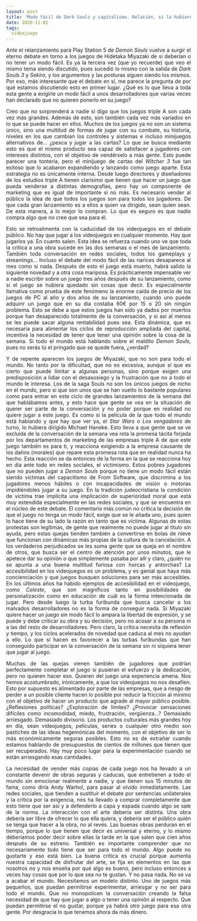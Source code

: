 ```yaml
---
layout: post
title: 'Modo fácil de Dark Souls y capitalismo. Relación, si la hubiere.'
date: 2020-11-02
tags:
  videojuego
---
```

<p style='text-align: justify;'>Ante el relanzamiento para Play Station 5 de <i>Demon Souls</i> vuelve a surgir el eterno debate en torno a los juegos de Hidetaka Miyazaki de si deberían o no tener un modo fácil. Es ya la tercera vez (que yo recuerde) que veo el mismo tema siendo discutido, pues sucedió lo mismo con la salida de <i>Dark Souls 3</i> y <i>Sekiro</i>, y los argumentos y las posturas siguen siendo los mismos. Por eso, más interesante que el debate en sí, me parece la pregunta de por qué estamos discutiendo esto en primer lugar. ¿Qué es lo que lleva a toda esta gente a exigirle un modo fácil a unos desarrolladores que varias veces han declarado que no quieren ponerlo en su juego?</p>

<p style='text-align: justify;'>Creo que no sorprenderá a nadie si digo que los juegos triple A son cada vez más grandes. Además de esto, son también cada vez más variados en lo que se puede hacer en ellos. Muchos de los juegos ya no son un sistema único, sino una multitud de formas de jugar con su combate, su historia, niveles en los que cambian los controles y sistemas e incluso minijuegos alternativos de... ¿pesca y jugar a las cartas? Lo que se busca mediante esto es que el mismo producto sea capaz de satisfacer a jugadores con intereses distintos, con el objetivo de vendérselo a más gente. Esto puede parecer una tontería, pero el minijuego de cartas del <i>Witcher 3</i> fue tan exitoso que lo acabaron expandiendo y lanzando como juego aparte. Esta estrategia no es únicamente interna. Desde luego directores y diseñadores de los estudios triple A tienen clarísimo que tienen que hacer un juego que pueda venderse a distintas demografías, pero hay un componente de marketing que es igual de importante si no más. Es necesario vender al público la idea de que todos los juegos son para todos los jugadores. De que cada gran lanzamiento es a ellos a quien va dirigido, sean quien sean. De esta manera, a lo mejor lo compran. Lo que es seguro es que nadie compra algo que no cree que sea para él.</p>

<p style='text-align: justify;'>Esto se retroalimenta con la caducidad de los videojuegos en el debate público. No hay que jugar a los videojuegos en cualquier momento. Hay que jugarlos ya. En cuanto salen. Esta idea se refuerza cuando uno ve que toda la crítica a una obra sucede en las dos semanas o el mes de lanzamiento. También toda conversación en redes sociales, todos los gameplays y streamings… Incluso el debate del modo fácil de las narices desaparece al mes como si nada. Después de esto el juego está muerto, habrá salido la siguiente novedad y a otra cosa mariposa. Es prácticamente impensable ver a nadie escribir sobre un juego tres años después de su lanzamiento, como si el juego se hubiera quedado sin cosas que decir. Es especialmente llamativa como prueba de este fenómeno la enorme caída de precio de los juegos de PC al año y dos años de su lanzamiento, cuando uno puede adquirir un juego que en su día costaba 60€ por 15 o 20 sin ningún problema. Esto se debe a que estos juegos han sido ya dados por muertos porque han desaparecido totalmente de la conversación, y si así al menos se les puede sacar alguna rentabilidad pues sea. Esta dinámica, que es necesaria para alimentar los ciclos de reproducción ampliada del capital, incentiva la necesidad de tener que tener una opinión sobre la cosa de la semana. Si todo el mundo está hablando sobre el maldito <i>Demon Souls</i>, pues no serás tú el pringado que se quede fuera, ¿verdad?</p>

<p style='text-align: justify;'>Y de repente aparecen los juegos de Miyazaki, que no son para todo el mundo. No tanto por la dificultad, que no es excesiva, aunque sí que es cierto que puede limitar a algunas personas, sino porque exigen una predisposición a lidiar con el desasosiego y la frustración que no a todo el mundo le interesa. Los de la saga Souls no son los únicos juegos de nicho en el mundo, pero sí que son unos que se han vuelto lo bastante populares como para entrar en este ciclo de grandes lanzamientos de la semana del que hablábamos antes, y esto hace que gente se vea en la situación de querer ser parte de la conversación y no poder porque en realidad no quiere jugar a este juego. Es como si la película de la que todo el mundo está hablando y que hay que ver ya, el <i>Star Wars</i> o <i>Los vengadores</i> de turno, lo hubiera dirigido Michael Haneke. Esto lleva a que gente que se ve excluida de la conversación de la semana vea rota la promesa tácita forjada por los departamentos de marketing de las empresas triple A de que este juego también es para ti, y reacciona exigiendo a la empresa causante de los daños (morales) que repare esta promesa rota que en realidad nunca ha hecho. Esta reacción se da entonces de la forma en la que se reacciona hoy en día ante todo en redes sociales, el victimismo. Estos pobres jugadores que no pueden jugar a <i>Demon Souls</i> porque no tiene un modo fácil están siendo víctimas del capacitismo de From Software, que discrimina a los jugadores menos hábiles o con incapacidades de visión o motoras impidiéndoles jugar a su juego. En la tradición judeocristiana la condición de víctima trae implícita una implicación de superioridad moral que está muy extendida especialmente en las redes sociales, y que se encuentra en el núcleo de este debate. El comentario más común no critica la decisión de que el juego no tenga un modo fácil, exige que se le añada uno, pues quien lo hace tiene de su lado la razón en tanto que es víctima. Algunas de estas protestas son legítimas, de gente que realmente no puede jugar al título sin ayuda, pero estas quejas tienden también a convertirse en bolas de nieve que funcionan con dinámicas más propias de la cultura de la cancelación. A los verdaderos perjudicados se les suma gente que se queja en el nombre de otros, que busca ser el centro de atención por unos minutos, que le apetece dar su opinión o que simplemente pasaba por allí y claro, ¿quién no se apunta a una buena multitud furiosa con horcas y antorchas? La accesibilidad en los videojuegos es un problema, y es genial que haya más concienciación y que juegos busquen soluciones para ser más accesibles. En los últimos años ha habido ejemplos de accesibilidad en el videojuego, como <i>Celeste</i>, que son magníficos tanto en posibilidades de personalización como en educación de cuál es la forma intencionada de jugar. Pero desde luego la turba furibunda que busca cancelar a los malvados desarrolladores no es la forma de conseguir nada. Si Miyazaki quiere hacer un juego sin modo fácil lo ampara la libertad de expresión, y se puede y debe criticar su obra y su decisión, pero no acosar a su persona ni a las del resto de desarrolladores. Pero claro, la crítica necesita de reflexión y tiempo, y los ciclos acelerados de novedad que caduca al mes no ayudan a ello. Lo que sí hacen es favorecer a las turbas furibundas que han conseguido participar en la conversación de la semana sin ni siquiera tener que jugar al juego.</p>

<p style='text-align: justify;'>Muchas de las quejas vienen también de jugadores que podrían perfectamente completar el juego si pusieran el esfuerzo y la dedicación, pero no quieren hacer eso. Quieren del juego una experiencia amena. Nos hemos acostumbrado, irónicamente, a que los videojuegos no nos desafíen. Esto por supuesto es alimentado por parte de las empresas, que a riesgo de perder a un posible cliente hacen lo posible por reducir la fricción al mínimo con el objetivo de hacer un producto que agrade al mayor público posible. ¿Reflexiones políticas? ¿Exploración de límites? ¿Provocar sensaciones difíciles como incomodidad, miedo, frustración, vergüenza…? Demasiado arriesgado. Demasiado divisorio. Los productos culturales más grandes hoy en día, sean videojuegos, películas, series o cualquier otro medio son pastiches de las ideas hegemónicas del momento, con el objetivo de ser lo más económicamente seguras posibles. Esto no es de extrañar cuando estamos hablando de presupuestos de cientos de millones que tienen que ser recuperados. Hay muy poco lugar para la experimentación cuando se están arriesgando esas cantidades.</p>

<p style='text-align: justify;'>La necesidad de vender más copias de cada juego nos ha llevado a un constante devenir de obras seguras y caducas, que entretienen a todo el mundo sin emocionar realmente a nadie, y que tienen sus 15 minutos de fama, como diría Andy Warhol, para pasar al olvido inmediatamente. Las redes sociales, que tienden a sustituir el debate por sentencias unilaterales y la crítica por la exigencia, nos ha llevado a comprar completamente que esto tiene que ser así y a defenderlo a capa y espada cuando algo se sale de la norma. La interacción con el arte debería ser distinta. Una obra debería ser libre de ofrecer lo que ella quiera, y debería ser el público quién se tenga que hacer a la obra, no al revés. Las buenas obras perduran en el tiempo, porque lo que tienen que decir es universal y eterno, y lo mismo deberíamos poder decir sobre ellas la tarde en la que salen que cien años después de su estreno. También es importante comprender que no necesariamente todo tiene que ser para todo el mundo. Algo puede no gustarte y eso está bien. La buena crítica es crucial porque aumenta nuestra capacidad de disfrutar del arte, se fija en elementos en las que nosotros no y nos enseña por qué algo es bueno, pero incluso entonces a veces hay cosas que por lo que sea no te gustan. Y no pasa nada. No se va a acabar el mundo. Necesitamos un modelo distinto. Uno de juegos más pequeños, que puedan permitirse experimentar, arriesgar y no ser para todo el mundo. Que no monopolicen la conversación creando la falsa necesidad de que hay que jugar a algo o tener una opinión al respecto. Que puedan permitirse el no gustar, porque ya habrá otro juego para esa otra gente. Por desgracia lo que tenemos ahora da más dinero.</p>
